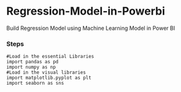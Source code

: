 # Regression-Model-in-Powerbi
Build Regression Model using Machine Learning Model in Power BI

### Steps
```
#Load in the essential Libraries
import pandas as pd
import numpy as np
#Load in the visual libraries
import matplotlib.pyplot as plt
import seaborn as sns
```

